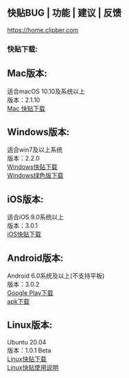 ## 快贴BUG | 功能 | 建议 | 反馈

https://home.clipber.com

### 快贴下载: 

## Mac版本:
适合macOS 10.10及系统以上<br>
版本：2.1.10<br>
[Mac 快贴下载](https://clipber.com/getmac?from=github.com)

## Windows版本:
适合win7及以上系统<br>
版本：2.2.0<br>
[Windows快贴下载](https://clipber.com/getwin?from=github.com) <br>
[Windows绿色版下载](https://clipber.com/getzip?from=github.com)

## iOS版本:
适合iOS 9.0系统以上<br>
版本：3.0.1<br>
[iOS快贴下载](https://clipber.com/getios) <br>

## Android版本:
Android 6.0系统及以上(不支持平板)<br>
版本：3.0.2<br>
[Google Play下载](https://clipber.com/getplay) <br>
[apk下载](https://clipber.com/getapk?from=github.com)

## Linux版本:
Ubuntu 20.04<br>
版本：1.0.1 Beta<br>
[Linux快贴下载](https://blog.clipber.com/posts/ubuntu-2004-guide/) <br>
[Linux快贴使用说明](https://blog.clipber.com/posts/linux-about/)

